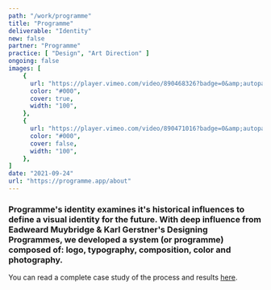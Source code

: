```yaml
---
path: "/work/programme"
title: "Programme"
deliverable: "Identity"
new: false
partner: "Programme"
practice: [ "Design", "Art Direction" ]
ongoing: false
images: [
    {
      url: "https://player.vimeo.com/video/890468326?badge=0&amp;autopause=0&amp;player_id=0&amp;app_id=58479",
      color: "#000",
      cover: true,
      width: "100",
    },
    {
      url: "https://player.vimeo.com/video/890471016?badge=0&amp;autopause=0&amp;player_id=0&amp;app_id=58479",
      color: "#000",
      cover: false,
      width: "100",
    },
]
date: "2021-09-24"
url: "https://programme.app/about"
---
```


### Programme's identity examines it's historical influences to define a visual identity for the future. With deep influence from Eadweard Muybridge & Karl Gerstner's Designing Programmes, we developed a system (or programme) composed of: logo, typography, composition, color and photography.

You can read a complete case study of the process and results [here](https://programme.app/about).
